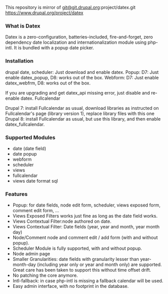 This repository is mirror of git@git.drupal.org:project/datex.git
https://www.drupal.org/project/datex

### What is Datex

Datex is a zero-configuration, batteries-included, fire-and-forget, zero dependency date localization and internationalization module using php-intl. It is bundled with a popup date picker.

### Installation

drupal date, scheduler: Just download and enable datex.
Popup: D7: Just enable datex_popup, D8: works out of the box.
Webform: D7: Just enable datex_webfrm, D8: works out of the box.

If you are upgrading and get datex_api missing error, just disable and re-enable datex.
Fullcalendar

Drupal 7: install Fullcalendar as usual, download libraries as instructed on Fullcalendar's page (library version 1), replace library files with this one
Drupal 8: install Fullcalendar as usual, but use this library, and then enable datex_fullcalendar.

### Supported Modules

 - date (date field)
 - date popup
 - webform
 - scheduler
 - views
 - fullcalendar
 - views date format sql

### Features

 - Popup: for date fields, node edit form, scheduler, views exposed form, comment edit form, ...
 - Views Exposed Filters works just fine as long as the date field works.
 - Views Contextual Filter:node authored on date.
 - Views Contextual Filter: Date fields (year, year and month, year month day)
 - Node/Comment node and comment edit / add form (with and without popup).
 - Scheduler Module is fully supported, with and without popup.
 - Node admin page
 - Smaller Granularities: date fields with granularity lesser than year-month-day (including year only or year and month only) are supported. Great care has been taken to support this without time offset drift.
 - No patching the core anymore.
 - Intl-fallback: in case php-intl is missing a fallback calendar will be used.
 - Easy admin interface, with no footprint in the database.

